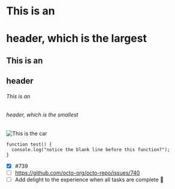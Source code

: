 # This is an <h1> header, which is the largest
## This is an <h2> header
###### This is an <h6> header, which is the smallest


<picture>
 <source media="(prefers-color-scheme: dark)" srcset="https://cdn.pixabay.com/photo/2015/10/01/17/17/car-967387_960_720.png">
 <source media="(prefers-color-scheme: light)" srcset="https://cdn.pixabay.com/photo/2015/10/01/17/17/car-967387_960_720.png">
 <img alt="This is the car" src="https://cdn.pixabay.com/photo/2015/10/01/17/17/car-967387_960_720.png">
</picture>


```
function test() {
  console.log("notice the blank line before this function?");
}
```


- [x] #739
- [ ] https://github.com/octo-org/octo-repo/issues/740
- [ ] Add delight to the experience when all tasks are complete :tada:
